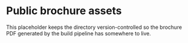 # Public brochure assets

This placeholder keeps the directory version-controlled so the brochure PDF generated by the build pipeline has somewhere to live.
